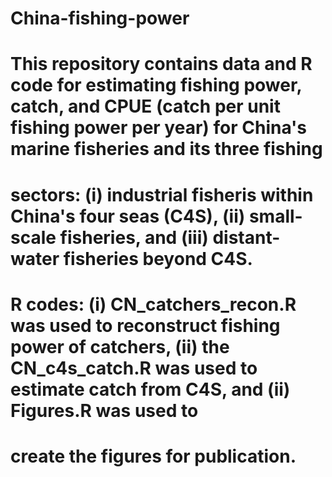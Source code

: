 # China-fishing-power
# This repository contains data and R code for estimating fishing power, catch, and CPUE (catch per unit fishing power per year) for China's marine fisheries and its three fishing 
# sectors: (i) industrial fisheris within China's four seas (C4S), (ii) small-scale fisheries, and (iii) distant-water fisheries beyond C4S.
# R codes: (i) CN_catchers_recon.R was used to reconstruct fishing power of catchers, (ii) the CN_c4s_catch.R was used to estimate catch from C4S, and (ii) Figures.R was used to
# create the figures for publication.
